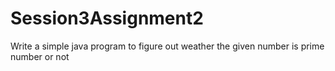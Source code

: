 # Session3Assignment2
Write a simple java program to figure out weather the given number is prime number or not
